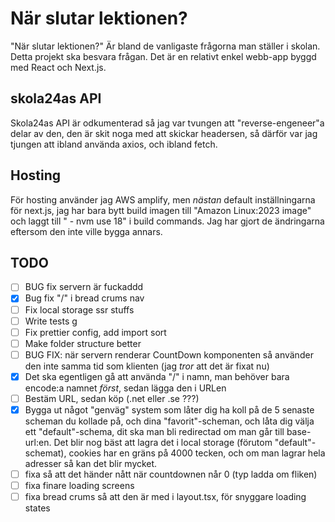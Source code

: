 # När slutar lektionen?

"När slutar lektionen?" Är bland de vanligaste frågorna man ställer i skolan. Detta projekt ska besvara frågan. Det är en relativt enkel webb-app byggd med React och Next.js.

## skola24as API

Skola24as API är odkumenterad så jag var tvungen att "reverse-engeneer"a delar av den, den är skit noga med att skickar headersen, så därför var jag tjungen att ibland använda axios, och ibland fetch.

## Hosting

För hosting använder jag AWS amplify, men _nästan_ default inställningarna för next.js, jag har bara bytt build imagen till "Amazon Linux:2023 image" och laggt till " - nvm use 18" i build commands. Jag har gjort de ändringarna eftersom den inte ville bygga annars.

## TODO

- [ ] BUG fix servern är fuckaddd
- [x] Bug fix "/" i bread crums nav
- [ ] Fix local storage ssr stuffs
- [ ] Write tests g
- [ ] Fix prettier config, add import sort
- [ ] Make folder structure better
- [ ] BUG FIX: när servern renderar CountDown komponenten så använder den inte samma tid som klienten (jag _tror_ att det är fixat nu)
- [x] Det ska egentligen gå att använda "/" i namn, man behöver bara encode:a namnet _först_, sedan lägga den i URLen
- [ ] Bestäm URL, sedan köp (.net eller .se ???)
- [x] Bygga ut något "genväg" system som låter dig ha koll på de 5 senaste scheman du kollade på, och dina "favorit"-scheman, och låta dig välja ett "default"-schema, dit ska man bli redirectad om man går till base-url:en. Det blir nog bäst att lagra det i local storage (förutom "default"-schemat), cookies har en gräns på 4000 tecken, och om man lagrar hela adresser så kan det blir mycket.
- [ ] fixa så att det händer nått när countdownen når 0 (typ ladda om fliken)
- [ ] fixa finare loading screens
- [ ] fixa bread crums så att den är med i layout.tsx, för snyggare loading states
